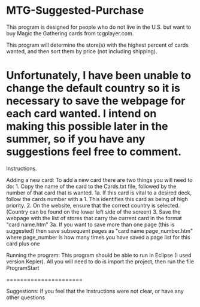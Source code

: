 MTG-Suggested-Purchase
======================

This program is designed for people who do not live in the U.S. but want to buy Magic the Gathering cards from tcgplayer.com.

This program will determine the store(s) with the highest percent of cards wanted, and then sort them by price (not including shipping).

Unfortunately, I have been unable to change the default country so it is necessary to save the webpage for each card wanted.
I intend on making this possible later in the summer, so if you have any suggestions feel free to comment.
======================

Instructions.

Adding a new card:
	To add a new card there are two things you will need to do:
		1. Copy the name of the card to the Cards.txt file, followed by the number of that card that is wanted.
		1a. If this card is vital to a desired deck, follow the cards number with a 1. This identifies this card as being of high priority.
		2. On the website, ensure that the correct country is selected. (Country can be found on the lower left side of the screen)
		3. Save the webpage with the list of stores that carry the current card in the format "card name.htm"
		3a. If you want to save more than one page (this is suggested) then save subsequent pages as "card name page_number.htm" where page_number is how many times you have saved a page list for this card plus one
		


Running the program:
	This program should be able to run in Eclipse (I used version Kepler). 
	All you will need to do is import the project, then run the file ProgramStart
	

======================

Suggestions:
	If you feel that the Instructions were not clear, or have any other questions 